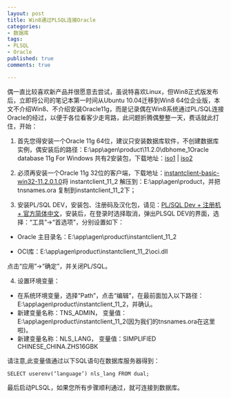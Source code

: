 ```yaml
---
layout: post
title: Win8通过PLSQL连接Oracle
categories:
- 数据库
tags:
- PLSQL
- Oracle
published: true
comments: true

---
```

偶一直比较喜欢新产品并很愿意去尝试，虽说特喜欢Linux，但Win8正式版发布后，立即将公司的笔记本第一时间从Ubuntu 10.04迁移到Win8 64位企业版，本文不介绍Win8、不介绍安装Oracle11g，而是记录偶在Win8系统通过PL/SQL连接Oracle的经过，以便于各位看客少走弯路，此问题折腾偶整整一天，费话就此打住，开始：

1. 首先您得安装一个Oracle 11g 64位，建议只安装数据库软件，不创建数据库实例，偶安装后的路径：E:\app\agen\product\11.2.0\dbhome_1Oracle database 11g For Windows 共有2安装包，下载地址：[iso1](http://download.oracle.com/otn/nt/oracle11g/112010/win64_11gR2_database_1of2.zip "iso1")  | [iso2](http://download.oracle.com/otn/nt/oracle11g/112010/win64_11gR2_database_2of2.zip "iso2")

2. 必须再安装一个Oracle 11g 32位的客户端，下载地址：[instantclient-basic-win32-11.2.0.1.0](http://download.oracle.com/otn/nt/instantclient/112010/instantclient-basic-win32-11.2.0.1.0.zip "instantclient-basic")将 instantclient_11_2 解压到：E:\app\agen\product，并把 tnsnames.ora 复制到instantclient_11_2下；

3. 安装PL/SQL DEV，安装包、注册码及汉化包，请见：[PL/SQL Dev + 注册机 + 官方简体中文](http://www.oracle.com.cn/viewthread.php?tid=158668 "PLSQL DEV +注册机 + 汉")，安装后，在登录时选择取消，弹出PLSQL DEV的界面，选择：“工具”-&gt;“首选项”，分别设置如下：

 * Oracle 主目录名：E:\app\agen\product\instantclient_11_2

 * OCI库：E:\app\agen\product\instantclient_11_2\oci.dll

 点击“应用”->“确定”，并关闭PL/SQL。

4. 设置环境变量：
 * 在系统环境变量，选择“Path”，点击“编辑”，在最前面加入以下路径：E:\app\agen\product\instantclient_11_2，并确认。
 * 新建变量名称：TNS_ADMIN， 变量值：E:\app\agen\product\instantclient_11_2(因为我们的tnsnames.ora在这里啦)。
 * 新建变量名称：NLS_LANG， 变量值：SIMPLIFIED CHINESE_CHINA.ZHS16GBK

 请注意,此变量值通过以下SQL语句在数据库服务器得到：
```
SELECT userenv(‘language’) nls_lang FROM dual;
```
最后启动PLSQL，如果您所有步骤顺利通过，就可连接到数据库。
